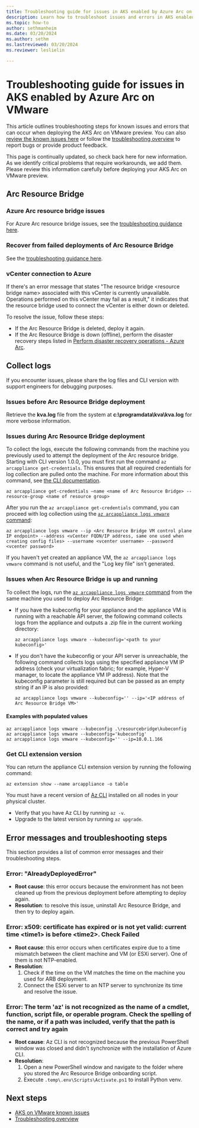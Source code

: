 ```yaml
---
title: Troubleshooting guide for issues in AKS enabled by Azure Arc on VMware (preview)
description: Learn how to troubleshoot issues and errors in AKS enabled by Arc on VMware.
ms.topic: how-to
author: sethmanheim
ms.date: 03/20/2024
ms.author: sethm 
ms.lastreviewed: 03/20/2024
ms.reviewer: leslielin

---
```


# Troubleshooting guide for issues in AKS enabled by Azure Arc on VMware

This article outlines troubleshooting steps for known issues and errors that can occur when deploying the AKS Arc on VMware preview. You can also [review the known issues here](aks-vmware-known-issues.md) or follow the [troubleshooting overview](aks-vmware-support-troubleshoot.md) to report bugs or provide product feedback.

This page is continually updated, so check back here for new information. As we identify critical problems that require workarounds, we add them. Please review this information carefully before deploying your AKS Arc on VMware preview.

## Arc Resource Bridge

### Azure Arc resource bridge issues

For Azure Arc resource bridge issues, see the [troubleshooting guidance here](/azure/azure-arc/resource-bridge/troubleshoot-resource-bridge).

### Recover from failed deployments of Arc Resource Bridge

See the [troubleshooting guidance here](/azure/azure-arc/vmware-vsphere/quick-start-connect-vcenter-to-arc-using-script#recovering-from-failed-deployments).

### vCenter connection to Azure

If there's an error message that states "The resource bridge \<resource bridge name\> associated with this vCenter is currently unavailable. Operations performed on this vCenter may fail as a result," it indicates that the resource bridge used to connect the vCenter is either down or deleted.

To resolve the issue, follow these steps:

- If the Arc Resource Bridge is deleted, deploy it again.
- If the Arc Resource Bridge is down (offline), perform the disaster recovery steps listed in [Perform disaster recovery operations - Azure Arc](/azure/azure-arc/vmware-vsphere/recover-from-resource-bridge-deletion).

## Collect logs

If you encounter issues, please share the log files and CLI version with support engineers for debugging purposes.

### Issues before Arc Resource Bridge deployment

Retrieve the **kva.log** file from the system at **c:\programdata\kva\kva.log** for more verbose information.

### Issues during Arc Resource Bridge deployment

To collect the logs, execute the following commands from the machine you previously used to attempt the deployment of the Arc resource bridge. Starting with CLI version 1.0.0, you must first run the command `az arcappliance get-credentials`. This ensures that all required credentials for log collection are pulled onto the machine. For more information about this command, see [the CLI documentation](/cli/azure/arcappliance#az-arcappliance-get-credentials).

```azurecli
az arcappliance get-credentials –name <name of Arc Resource Bridge> --resource-group <name of resource group>
```

After you run the `az arcappliance get-credentials` command, you can proceed with log collection using the [`az arcappliance logs vmware` command](/cli/azure/arcappliance/logs#az-arcappliance-logs-vmware):

```azurecli
az arcappliance logs vmware --ip <Arc Resource Bridge VM control plane IP endpoint> --address <vCenter FQDN/IP address, same one used when creating config files> --username <vcenter username> --password <vcenter password>
```

If you haven't yet created an appliance VM, the `az arcappliance logs vmware` command is not useful, and the "Log key file" isn't generated.

### Issues when Arc Resource Bridge is up and running

To collect the logs, run the [`az arcappliance logs vmware` command](/cli/azure/arcappliance/logs?view=azure-cli-latest#az-arcappliance-logs-vmware) from the same machine you used to deploy Arc Resource Bridge:

- If you have the kubeconfig for your appliance and the appliance VM is running with a reachable API server, the following command collects logs from the appliance and outputs a .zip file in the current working directory:

  ```azurecli
  az arcappliance logs vmware --kubeconfig='<path to your kubeconfig>'
  ```

- If you don't have the kubeconfig or your API server is unreachable, the following command collects logs using the specified appliance VM IP address (check your virtualization fabric; for example, Hyper-V manager, to locate the appliance VM IP address). Note that the kubeconfig parameter is still required but can be passed as an empty string if an IP is also provided:

  ```azurecli
  az arcappliance logs vmware --kubeconfig='' --ip='<IP address of Arc Resource Bridge VM>'
  ```

#### Examples with populated values

```azurecli
az arcappliance logs vmware --kubeconfig .\resourcebridge\kubeconfig
az arcappliance logs vmware --kubeconfig='kubeconfig'
az arcappliance logs vmware --kubeconfig='' --ip=10.0.1.166
```

### Get CLI extension version

You can return the appliance CLI extension version by running the following command:

```azurecli
az extension show --name arcappliance -o table
```

You must have a recent version of [Az CLI](/cli/azure/install-azure-cli) installed on all nodes in your physical cluster.

- Verify that you have Az CLI by running `az -v`.
- Upgrade to the latest version by running `az upgrade`.

## Error messages and troubleshooting steps

This section provides a list of common error messages and their troubleshooting steps.

### Error: "AlreadyDeployedError"

- **Root cause**: this error occurs because the environment has not been cleaned up from the previous deployment before attempting to deploy again.
- **Resolution**: to resolve this issue, uninstall Arc Resource Bridge, and then try to deploy again.

### Error: x509: certificate has expired or is not yet valid: current time \<time1\> is before \<time2\>. Check Failed

- **Root cause**: this error occurs when certificates expire due to a time mismatch between the client machine and VM (or ESXi server). One of them is not NTP-enabled.
- **Resolution**:
  1. Check if the time on the VM matches the time on the machine you used for ARB deployment.
  1. Connect the ESXi server to an NTP server to synchronize its time and resolve the issue.

### Error: The term 'az' is not recognized as the name of a cmdlet, function, script file, or operable program. Check the spelling of the name, or if a path was included, verify that the path is correct and try again

- **Root cause**: Az CLI is not recognized because the previous PowerShell window was closed and didn't synchronize with the installation of Azure CLI.
- **Resolution**:
  1. Open a new PowerShell window and navigate to the folder where you stored the Arc Resource Bridge onboarding script.
  1. Execute `.temp\.env\Scripts\Activate.ps1` to install Python venv.

## Next steps

- [AKS on VMware known issues](aks-vmware-known-issues.md)
- [Troubleshooting overview](aks-vmware-support-troubleshoot.md)
